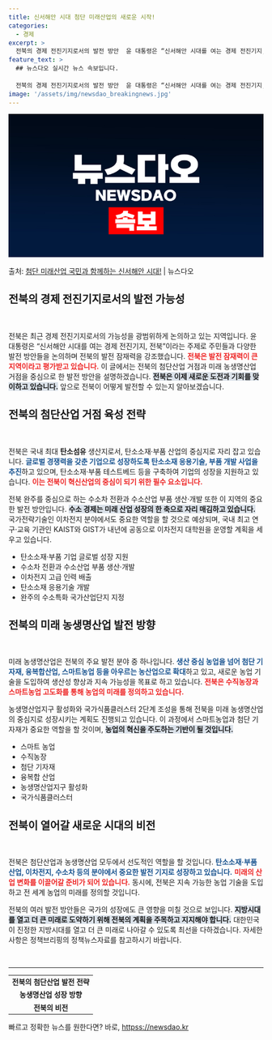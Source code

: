 ```yaml
---
title: 신서해안 시대 첨단 미래산업의 새로운 시작!
categories:
  - 경제
excerpt: >
  전북의 경제 전진기지로서의 발전 방안  윤 대통령은 “신서해안 시대를 여는 경제 전진기지, 전북”이라는 주제…
feature_text: >
  ## 뉴스다오 실시간 뉴스 속보입니다.

  전북의 경제 전진기지로서의 발전 방안  윤 대통령은 “신서해안 시대를 여는 경제 전진기지, 전북”이라는 주제…
image: '/assets/img/newsdao_breakingnews.jpg'
---
```


![뉴스다오 속보](/assets/img/newsdao_breakingnews.jpg)

<p>출처: <a href="httpss://newsdao.kr/4952" rel="dofollow">첨단 미래산업 국민과 함께하는 신서해안 시대!</a> | 뉴스다오</p>

<h2 data-ke-size="size26">전북의 경제 전진기지로서의 발전 가능성</h2>
<p data-ke-size="size16">&nbsp;</p>
전북은 최근 경제 전진기지로서의 가능성을 광범위하게 논의하고 있는 지역입니다. 윤 대통령은 “신서해안 시대를 여는 경제 전진기지, 전북”이라는 주제로 주민들과 다양한 발전 방안들을 논의하며 전북의 발전 잠재력을 강조했습니다. <b><span style="color: #ee2323;">전북은 발전 잠재력이 큰 지역이라고 평가받고 있습니다.</span></b> 이 글에서는 전북의 첨단산업 거점과 미래 농생명산업 거점을 중심으로 한 발전 방안을 설명하겠습니다. <b><span style="background-color: #21538527;">전북은 이제 새로운 도전과 기회를 맞이하고 있습니다.</span></b> 앞으로 전북이 어떻게 발전할 수 있는지 알아보겠습니다.

<h2 data-ke-size="size26">전북의 첨단산업 거점 육성 전략</h2>
<p data-ke-size="size16">&nbsp;</p>
전북은 국내 최대 <b>탄소섬유</b> 생산지로서, 탄소소재·부품 산업의 중심지로 자리 잡고 있습니다. <b><span style="color: #1a5490;">글로벌 경쟁력을 갖춘 기업으로 성장하도록 탄소소재 응용기술, 부품 개발 사업을 추진</span></b>하고 있으며, 탄소소재·부품 테스트베드 등을 구축하여 기업의 성장을 지원하고 있습니다. <b><span style="color: #ee2323;">이는 전북이 혁신산업의 중심이 되기 위한 필수 요소입니다.</span></b> 

전북 완주를 중심으로 하는 수소차 전환과 수소산업 부품 생산·개발 또한 이 지역의 중요한 발전 방안입니다. <b><span style="background-color: #21538527;">수소 경제는 미래 산업 성장의 한 축으로 자리 매김하고 있습니다.</span></b> 국가전략기술인 이차전지 분야에서도 중요한 역할을 할 것으로 예상되며, 국내 최고 연구·교육 기관인 KAIST와 GIST가 내년에 공동으로 이차전지 대학원을 운영할 계획을 세우고 있습니다.

<ul>
    <li>탄소소재·부품 기업 글로벌 성장 지원</li>
    <li>수소차 전환과 수소산업 부품 생산·개발</li>
    <li>이차전지 고급 인력 배출</li>
    <li>탄소소재 응용기술 개발</li>
    <li>완주의 수소특화 국가산업단지 지정</li>
</ul>

<h2 data-ke-size="size26">전북의 미래 농생명산업 발전 방향</h2>
<p data-ke-size="size16">&nbsp;</p>
미래 농생명산업은 전북의 주요 발전 분야 중 하나입니다. <b><span style="color: #1a5490;">생산 중심 농업을 넘어 첨단 기자재, 융복합산업, 스마트농업 등을 아우르는 농산업으로 확대</span></b>하고 있고, 새로운 농업 기술을 도입하여 생산성 향상과 지속 가능성을 목표로 하고 있습니다. <b><span style="color: #ee2323;">전북은 수직농장과 스마트농업 고도화를 통해 농업의 미래를 정의하고 있습니다.</span></b>

농생명산업지구 활성화와 국가식품클러스터 2단계 조성을 통해 전북을 미래 농생명산업의 중심지로 성장시키는 계획도 진행되고 있습니다. 이 과정에서 스마트농업과 첨단 기자재가 중요한 역할을 할 것이며, <b><span style="background-color: #21538527;">농업의 혁신을 주도하는 기반이 될 것입니다.</span></b>

<ul>
    <li>스마트 농업</li>
    <li>수직농장</li>
    <li>첨단 기자재</li>
    <li>융복합 산업</li>
    <li>농생명산업지구 활성화</li>
    <li>국가식품클러스터</li>
</ul>

<h2 data-ke-size="size26">전북이 열어갈 새로운 시대의 비전</h2>
<p data-ke-size="size16">&nbsp;</p>
전북은 첨단산업과 농생명산업 모두에서 선도적인 역할을 할 것입니다. <b><span style="color: #1a5490;">탄소소재·부품 산업, 이차전지, 수소차 등의 분야에서 중요한 발전 기지로 성장하고 있습니다.</span></b> <b><span style="color: #ee2323;">미래의 산업 변화를 이끌어갈 준비가 되어 있습니다.</span></b> 동시에, 전북은 지속 가능한 농업 기술을 도입하고 전 세계 농업의 미래를 정의할 것입니다. 

전북의 여러 발전 방안들은 국가의 성장에도 큰 영향을 미칠 것으로 보입니다. <b><span style="background-color: #21538527;">지방시대를 열고 더 큰 미래로 도약하기 위해 전북의 계획을 주목하고 지지해야 합니다.</span></b> 대한민국이 진정한 지방시대를 열고 더 큰 미래로 나아갈 수 있도록 최선을 다하겠습니다. 자세한 사항은 정책브리핑의 정책뉴스자료를 참고하시기 바랍니다.

<p data-ke-size="size16">&nbsp;</p>

<hr />
<table style="width: 100%; border-collapse: collapse;">
    <tr>
        <td style="text-align: center; height: 17px;"><b>전북의 첨단산업 발전 전략</b></td>
    </tr>
    <tr>
        <td style="text-align: center;"><b>농생명산업 성장 방향</b></td>
    </tr>
    <tr>
        <td style="text-align: center;"><b>전북의 비전</b></td>
    </tr>
</table> 

빠르고 정확한 뉴스를 원한다면? 바로, <a href="httpss://newsdao.kr" rel="dofollow">httpss://newsdao.kr</a>


